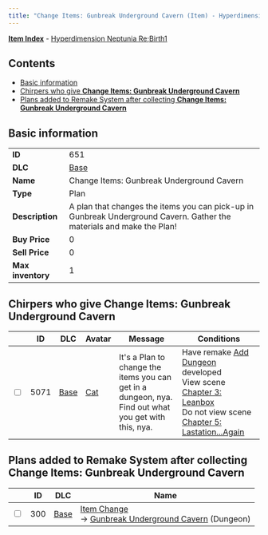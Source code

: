 ```yaml
---
title: "Change Items: Gunbreak Underground Cavern (Item) - Hyperdimension Neptunia Re;Birth1"
---
```


[**Item Index**](/neptunia/rb1/item/index.html) - [Hyperdimension Neptunia Re;Birth1](/neptunia/rb1)

## Contents

- [Basic information](#basic-information)
- [Chirpers who give **Change Items: Gunbreak Underground Cavern**](#chirpers-who-give-change-items-gunbreak-underground-cavern)
- [Plans added to Remake System after collecting **Change Items: Gunbreak Underground Cavern**](#plans-added-to-remake-system-after-collecting-change-items-gunbreak-underground-cavern)

## Basic information

|   |   |
| -- | -- |
| **ID** | 651 |
| **DLC** | [Base](/neptunia/rb1/dlc/1-base.html) |
| **Name** | Change Items: Gunbreak Underground Cavern |
| **Type** | Plan |
| **Description** | A plan that changes the items you can pick-up in Gunbreak Underground Cavern. Gather the materials and make the Plan! |
| **Buy Price** | 0 |
| **Sell Price** | 0 |
| **Max inventory** | 1 |


## Chirpers who give **Change Items: Gunbreak Underground Cavern**

|    | ID | DLC | Avatar | Message | Conditions |
| -- | -- | --- | ------ | ------- | ---------- |
| <input type="checkbox" id="rb1-chirper-event-1-5071" class="trackbox" /> | 5071 | [Base](/neptunia/rb1/dlc/1-base.html) | [Cat](/neptunia/rb1/undefined/1-226-cat.html) | It's a Plan to change the items you can get in a dungeon, nya.<br />Find out what you get with this, nya. | Have remake [Add Dungeon](/neptunia/rb1/remake/1-214-add-dungeon.html) developed<br />View scene [Chapter 3: Leanbox](/neptunia/rb1/scene/1-302-chapter-3-leanbox.html)<br />Do not view scene [Chapter 5: Lastation...Again](/neptunia/rb1/scene/1-501-chapter-5-lastation-again.html) |


## Plans added to Remake System after collecting **Change Items: Gunbreak Underground Cavern**

|    | ID | DLC | Name |
| -- | -- | --- | ---- |
| <input type="checkbox" id="rb1-remake-1-300" class="trackbox" /> | 300 | [Base](/neptunia/rb1/dlc/1-base.html) | [Item Change](/neptunia/rb1/remake/1-300-item-change.html)<br /> → [Gunbreak Underground Cavern](/neptunia/rb1/dungeon/1-107-gunbreak-underground-cavern.html) (Dungeon) |
